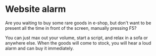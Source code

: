 # Website alarm
Are you waiting to buy some rare goods in e-shop, but don't want to be present all the time in front of the screen, manually pressing F5?

You can just max out your volume, start a script, and relax in a sofa or anywhere else. When the goods will come to stock, you will hear a loud alarm and can buy it immediately.
